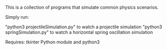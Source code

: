 This is a collection of programs that simulate common physics scenarios.

Simply run:

"python3 projectileSimulation.py" to watch a projectile simulation
"python3 springSimulation.py" to watch a horizontal spring oscillation simulation

Requires:
tkinter Python module and python3
